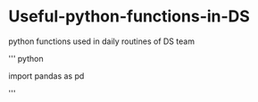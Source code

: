 # Useful-python-functions-in-DS
python functions used in daily routines of DS team

'''
python

import pandas as pd

'''
